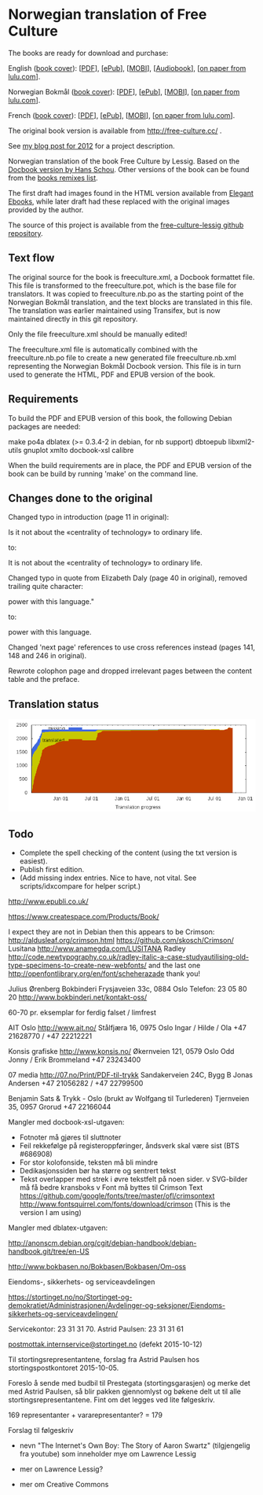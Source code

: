 Norwegian translation of Free Culture
=====================================

The books are ready for download and purchase:

English (<a href="https://github.com/petterreinholdtsen/free-culture-lessig/raw/master/images/cover-art.pdf">book cover</a>): [<a href="https://github.com/petterreinholdtsen/free-culture-lessig/raw/master/archive/freeculture.pdf">PDF</a>], [<a href="https://github.com/petterreinholdtsen/free-culture-lessig/raw/master/archive/freeculture.epub">ePub</a>], [<a href="https://github.com/petterreinholdtsen/free-culture-lessig/raw/master/archive/freeculture.mobi">MOBI</a>], [<a href="https://archive.org/details/free-culture-audiobook">Audiobook</a>], [<a href="http://www.lulu.com/shop/lawrence-lessig/free-culture/paperback/product-22402863.html">on paper from lulu.com</a>].

Norwegian Bokmål (<a href="https://github.com/petterreinholdtsen/free-culture-lessig/raw/master/images/nb/cover-art.pdf">book cover</a>): [<a href="https://github.com/petterreinholdtsen/free-culture-lessig/raw/master/archive/freeculture.nb.pdf">PDF</a>], [<a href="https://github.com/petterreinholdtsen/free-culture-lessig/raw/master/archive/freeculture.nb.epub">ePub</a>], [<a href="https://github.com/petterreinholdtsen/free-culture-lessig/raw/master/archive/freeculture.nb.mobi">MOBI</a>], [<a href="http://www.lulu.com/shop/lawrence-lessig/fri-kultur/paperback/product-22406445.html">on paper from lulu.com</a>].

French (<a href="https://github.com/petterreinholdtsen/free-culture-lessig/raw/master/images/fr/cover-art.pdf">book cover</a>): [<a href="https://github.com/petterreinholdtsen/free-culture-lessig/raw/master/archive/freeculture.fr.pdf">PDF</a>], [<a href="https://github.com/petterreinholdtsen/free-culture-lessig/raw/master/archive/freeculture.fr.epub">ePub</a>], [<a href="https://github.com/petterreinholdtsen/free-culture-lessig/raw/master/archive/freeculture.fr.mobi">MOBI</a>], [<a href="http://www.lulu.com/shop/lawrence-lessig/culture-libre/paperback/product-22645082.html">on paper from lulu.com</a>].

The original book version is available from http://free-culture.cc/ .

See
<a href="http://people.skolelinux.org/pere/blog/Dugnad_for___sende_norsk_versjon_av_Free_Culture_til_stortingets_representanter_.html">my blog post for 2012</a>
for a project description.

Norwegian translation of the book Free Culture by Lessig.  Based on
the <a href="http://www.sslug.dk/~chlor/lessig/">Docbook version by
Hans Schou</a>.  Other versions of the book can be found from the
<a href="http://free-culture.cc/remixes/">books remixes list</a>.

The first draft had images found in the HTML version available from
<a href="http://www.ibiblio.org/ebooks/Lessig/index.html">Elegant
Ebooks</a>, while later draft had these replaced with the original
images provided by the author.

The source of this project is available from the
<a href="https://github.com/petterreinholdtsen/free-culture-lessig">free-culture-lessig
github repository</a>.


Text flow
---------

The original source for the book is freeculture.xml, a Docbook
formattet file.  This file is transformed to the freeculture.pot,
which is the base file for translators.  It was copied to
freeculture.nb.po as the starting point of the Norwegian Bokmål
translation, and the text blocks are translated in this file.  The
translation was earlier maintained using Transifex, but is now
maintained directly in this git repository.

Only the file freeculture.xml should be manually edited!

The freeculture.xml file is automatically combined with the
freeculture.nb.po file to create a new generated file
freeculture.nb.xml representing the Norwegian Bokmål Docbook version.
This file is in turn used to generate the HTML, PDF and EPUB version
of the book.

Requirements
------------

To build the PDF and EPUB version of this book, the following Debian
packages are needed:

  make
  po4a
  dblatex (>= 0.3.4-2 in debian, for nb support)
  dbtoepub
  libxml2-utils
  gnuplot
  xmlto
  docbook-xsl
  calibre

When the build requirements are in place, the PDF and EPUB version of
the book can be build by running 'make' on the command line.

Changes done to the original
----------------------------

Changed typo in introduction (page 11 in original):

  Is it not about the «centrality of technology» to ordinary life.

to:

  It is not about the «centrality of technology» to ordinary life.

Changed typo in quote from Elizabeth Daly (page 40 in original),
removed trailing quite character:

  power with this language."

to:

  power with this language.

Changed 'next page' references to use cross references instead (pages
141, 148 and 246 in original).

Rewrote colophon page and dropped irrelevant pages between the content
table and the preface.


Translation status
------------------

<img src="https://github.com/petterreinholdtsen/free-culture-lessig/raw/master/progress.png">

Todo
----

 * Complete the spell checking of the content (using the txt version
   is easiest).
 * Publish first edition.
 * (Add missing index entries.  Nice to have, not vital.  See
   scripts/idxcompare for helper script.)

http://www.epubli.co.uk/

https://www.createspace.com/Products/Book/

I expect they are not in Debian then
<pabs> this appears to be Crimson: http://aldusleaf.org/crimson.html https://github.com/skosch/Crimson/
<pabs> Lusitana http://www.anamegda.com/LUSITANA
<pabs> Radley http://code.newtypography.co.uk/radley-italic-a-case-studyautilising-old-type-specimens-to-create-new-webfonts/
<pabs> and the last one http://openfontlibrary.org/en/font/scheherazade
<pere> thank you!


Julius Ørenberg Bokbinderi
Frysjaveien 33c, 0884 Oslo
Telefon: 23 05 80 20
http://www.bokbinderi.net/kontakt-oss/

60-70 pr. eksemplar for ferdig falset / limfrest

AIT Oslo
http://www.ait.no/
Stålfjæra 16, 0975 Oslo
Ingar / Hilde / Ola
+47 21628770 / +47 22212221

Konsis grafiske
http://www.konsis.no/
Økernveien 121, 0579 Oslo
Odd Jonny / Erik Brommeland
+47 23243400

07 media
http://07.no/Print/PDF-til-trykk
Sandakerveien 24C, Bygg B
Jonas Andersen
+47 21056282 / +47 22799500

Benjamin Sats & Trykk - Oslo (brukt av Wolfgang til Turlederen)
Tjernveien 35, 0957 Grorud 
+47 22166044

Mangler med docbook-xsl-utgaven:

 * Fotnoter må gjøres til sluttnoter
 * Feil rekkefølge på registeroppføringer, åndsverk skal være sist (BTS #686908)
 * For stor kolofonside, teksten må bli mindre
 * Dedikasjonssiden bør ha større og sentrert tekst
 * Tekst overlapper med strek i øvre tekstfelt på noen sider.
 v SVG-bilder må få bedre kransboks
 v Font må byttes til Crimson Text
   https://github.com/google/fonts/tree/master/ofl/crimsontext
   http://www.fontsquirrel.com/fonts/download/crimson (This is the version I am using)

Mangler med dblatex-utgaven:




http://anonscm.debian.org/cgit/debian-handbook/debian-handbook.git/tree/en-US


http://www.bokbasen.no/Bokbasen/Bokbasen/Om-oss

Eiendoms-, sikkerhets- og serviceavdelingen

https://stortinget.no/no/Stortinget-og-demokratiet/Administrasjonen/Avdelinger-og-seksjoner/Eiendoms-sikkerhets-og-serviceavdelingen/

Servicekontor: 23 31 31 70. Astrid Paulsen: 23 31 31 61

postmottak.internservice@stortinget.no (defekt 2015-10-12)

Til stortingsrepresentantene, forslag fra Astrid Paulsen hos
stortingspostkontoret 2015-10-05.

  Foreslo å sende med budbil til Prestegata (stortingsgarasjen) og
  merke det med Astrid Paulsen, så blir pakken gjennomlyst og bøkene
  delt ut til alle stortingsrepresentantene.  Fint om det legges ved
  lite følgeskriv.

  169 representanter + vararepresentanter? =  179

Forslag til følgeskriv

 - nevn "The Internet's Own Boy: The Story of Aaron Swartz"
   (tilgjengelig fra youtube) som inneholder mye om Lawrence Lessig

 - mer on Lawrence Lessig?

 - mer om Creative Commons


